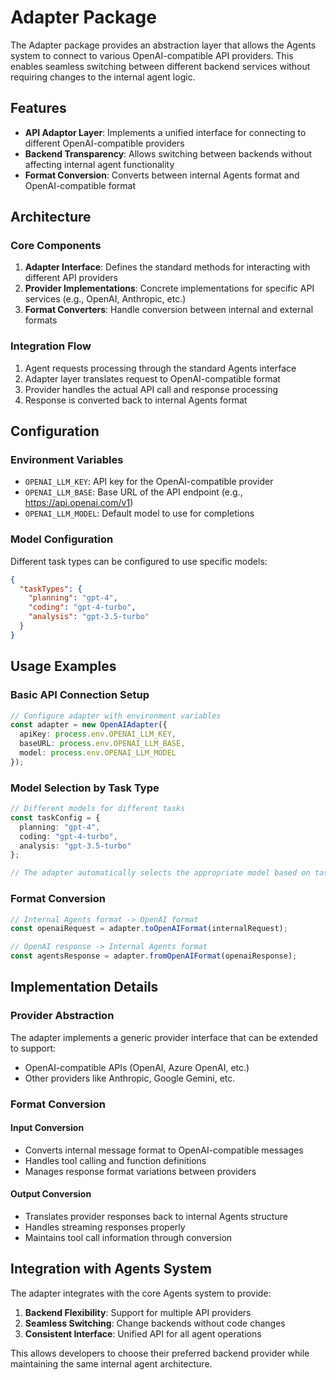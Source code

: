# Adapter Package

The Adapter package provides an abstraction layer that allows the Agents system to connect to various OpenAI-compatible API providers. This enables seamless switching between different backend services without requiring changes to the internal agent logic.

## Features

- **API Adaptor Layer**: Implements a unified interface for connecting to different OpenAI-compatible providers
- **Backend Transparency**: Allows switching between backends without affecting internal agent functionality
- **Format Conversion**: Converts between internal Agents format and OpenAI-compatible format

## Architecture

### Core Components

1. **Adapter Interface**: Defines the standard methods for interacting with different API providers
2. **Provider Implementations**: Concrete implementations for specific API services (e.g., OpenAI, Anthropic, etc.)
3. **Format Converters**: Handle conversion between internal and external formats

### Integration Flow

1. Agent requests processing through the standard Agents interface
2. Adapter layer translates request to OpenAI-compatible format
3. Provider handles the actual API call and response processing
4. Response is converted back to internal Agents format

## Configuration

### Environment Variables

- `OPENAI_LLM_KEY`: API key for the OpenAI-compatible provider
- `OPENAI_LLM_BASE`: Base URL of the API endpoint (e.g., https://api.openai.com/v1)
- `OPENAI_LLM_MODEL`: Default model to use for completions

### Model Configuration

Different task types can be configured to use specific models:

```json
{
  "taskTypes": {
    "planning": "gpt-4",
    "coding": "gpt-4-turbo",
    "analysis": "gpt-3.5-turbo"
  }
}
```

## Usage Examples

### Basic API Connection Setup
```typescript
// Configure adapter with environment variables
const adapter = new OpenAIAdapter({
  apiKey: process.env.OPENAI_LLM_KEY,
  baseURL: process.env.OPENAI_LLM_BASE,
  model: process.env.OPENAI_LLM_MODEL
});
```

### Model Selection by Task Type
```typescript
// Different models for different tasks
const taskConfig = {
  planning: "gpt-4",
  coding: "gpt-4-turbo",
  analysis: "gpt-3.5-turbo"
};

// The adapter automatically selects the appropriate model based on task type
```

### Format Conversion

```typescript
// Internal Agents format -> OpenAI format
const openaiRequest = adapter.toOpenAIFormat(internalRequest);

// OpenAI response -> Internal Agents format  
const agentsResponse = adapter.fromOpenAIFormat(openaiResponse);
```

## Implementation Details

### Provider Abstraction
The adapter implements a generic provider interface that can be extended to support:
- OpenAI-compatible APIs (OpenAI, Azure OpenAI, etc.)
- Other providers like Anthropic, Google Gemini, etc.

### Format Conversion

#### Input Conversion
- Converts internal message format to OpenAI-compatible messages
- Handles tool calling and function definitions
- Manages response format variations between providers

#### Output Conversion
- Translates provider responses back to internal Agents structure
- Handles streaming responses properly
- Maintains tool call information through conversion

## Integration with Agents System

The adapter integrates with the core Agents system to provide:
1. **Backend Flexibility**: Support for multiple API providers
2. **Seamless Switching**: Change backends without code changes
3. **Consistent Interface**: Unified API for all agent operations

This allows developers to choose their preferred backend provider while maintaining the same internal agent architecture.